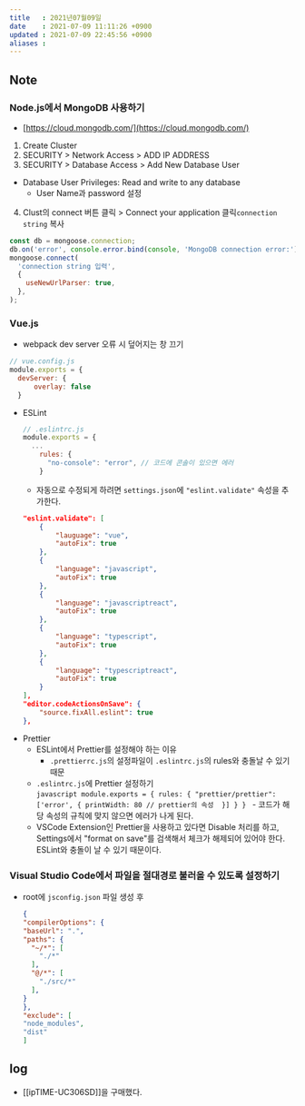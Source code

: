 ```yaml
---
title   : 2021년07월09일
date    : 2021-07-09 11:11:26 +0900
updated : 2021-07-09 22:45:56 +0900
aliases : 
---
```

## Note
### Node.js에서 MongoDB 사용하기  
- [https://cloud.mongodb.com/](https://cloud.mongodb.com/)  
1. Create Cluster 
2. SECURITY > Network Access > ADD IP ADDRESS
3. SECURITY > Database Access > Add New Database User
  - Database User Privileges: Read and write to any database
	- User Name과 password 설정  
4. Clust의 connect 버튼 클릭 > Connect your application 클릭`connection string` 복사 
```javascript
const db = mongoose.connection;
db.on('error', console.error.bind(console, 'MongoDB connection error:'));
mongoose.connect(
  'connection string 입력',
  {
    useNewUrlParser: true,
  },
);
```

### Vue.js  
- webpack dev server 오류 시 덮어지는 창 끄기 
```javascript
// vue.config.js 
module.exports = {
  devServer: {
	  overlay: false
  }
```
- ESLint  
	```javascript
	// .eslintrc.js 
	module.exports = {
	  ...
		rules: {
		  "no-console": "error", // 코드에 콘솔이 있으면 에러
		}
	```
	- 자동으로 수정되게 하려면 `settings.json`에 `"eslint.validate"` 속성을 추가한다.  
	```json
	"eslint.validate": [
        {
            "lauguage": "vue",
            "autoFix": true
        },
        {
            "language": "javascript",
            "autoFix": true
        },
        {
            "language": "javascriptreact",
            "autoFix": true 
        },
        {
            "language": "typescript",
            "autoFix": true
        },
        {
            "language": "typescriptreact",
            "autoFix": true
        }
    ],
    "editor.codeActionsOnSave": {
        "source.fixAll.eslint": true
    },
	```
- Prettier 
	- ESLint에서 Prettier를 설정해야 하는 이유  
		- `.prettierrc.js`의 설정파일이 `.eslintrc.js`의 rules와 충돌날 수 있기 때문
  - `.eslintrc.js`에 Prettier 설정하기  
		```javascript
		module.exports = {
		  rules: {
			  "prettier/prettier": ['error', {
				  printWidth: 80 // prettier의 속성 
				}]
			}
		}
		```
		- 코드가 해당 속성의 규칙에 맞지 않으면 에러가 나게 된다.
  - VSCode Extension인 Prettier을 사용하고 있다면 Disable 처리를 하고, Settings에서 "format on save"를 검색해서 체크가 해제되어 있어야 한다. ESLint와 충돌이 날 수 있기 때문이다.

### Visual Studio Code에서 파일을 절대경로 불러올 수 있도록 설정하기  
- root에 `jsconfig.json` 파일 생성 후  
	```json
	{
  "compilerOptions": {
    "baseUrl": ".",
    "paths": {
      "~/*": [
        "./*"
      ],
      "@/*": [
        "./src/*"
      ],
    }
  },
  "exclude": [
    "node_modules",
    "dist"
  ]
	```

## log 
- [[ipTIME-UC306SD]]을 구매했다.  

